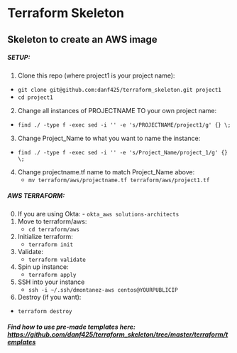 # Terraform Skeleton

## Skeleton to create an AWS image

##### SETUP:
1. Clone this repo (where project1 is your project name):  
  - `git clone git@github.com:danf425/terraform_skeleton.git project1`  
  - `cd project1`  
2. Change all instances of PROJECTNAME TO your own project name:  
  - `find ./ -type f -exec sed -i '' -e 's/PROJECTNAME/project1/g' {} \;`  
3. Change Project_Name to what you want to name the instance:  
  - `find ./ -type f -exec sed -i '' -e 's/Project_Name/project_1/g' {} \;`  
4. Change projectname.tf name to match Project_Name above:  
   - `mv terraform/aws/projectname.tf terraform/aws/project1.tf`  
  
##### AWS TERRAFORM:
0. If you are using Okta: - `okta_aws solutions-architects`
1. Move to terraform/aws:  
   - `cd terraform/aws`  
2. Initialize terraform:  
   - `terraform init`  
3. Validate:  
   - `terraform validate`  
4. Spin up instance:  
   - `terraform apply`  
5. SSH into your instance
   - `ssh -i ~/.ssh/dmontanez-aws centos@YOURPUBLICIP`
00. Destroy (if you want):  
   - `terraform destroy`  


##### Find how to use pre-made templates here: https://github.com/danf425/terraform_skeleton/tree/master/terraform/templates

